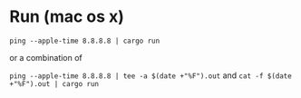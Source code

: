 # Run (mac os x)

`ping --apple-time 8.8.8.8 | cargo run`

or a combination of 

`ping --apple-time 8.8.8.8 | tee -a $(date +"%F").out` and `cat -f $(date +"%F").out | cargo run`